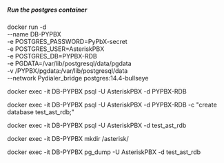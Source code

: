 ##### Run the postgres container

docker run -d \
	--name DB-PYPBX \
	-e POSTGRES_PASSWORD=PyPbX-secret \
    -e POSTGRES_USER=AsteriskPBX \
    -e POSTGRES_DB=PYPBX-RDB \
	-e PGDATA=/var/lib/postgresql/data/pgdata \
	-v /PYPBX/pgdata:/var/lib/postgresql/data \
	--network Pydialer_bridge
    postgres:14.4-bullseye



docker exec -it DB-PYPBX psql -U AsteriskPBX -d PYPBX-RDB

docker exec -it DB-PYPBX psql -U AsteriskPBX -d PYPBX-RDB -c "create database test_ast_rdb;"

docker exec -it DB-PYPBX psql -U AsteriskPBX -d test_ast_rdb

docker exec -it DB-PYPBX mkdir /asterisk/


docker exec -it DB-PYPBX pg_dump -U AsteriskPBX -d test_ast_rdb 